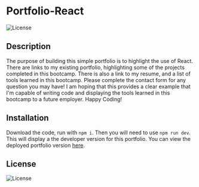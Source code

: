 # Portfolio-React
![License](https://img.shields.io/badge/License-MIT-yellow.svg)

## Description
The purpose of building this simple portfolio is to highlight the use of React. There are links to my existing portfolio, highlighting some of the projects completed in this bootcamp.  There is also a link to my resume, and a list of tools learned in this bootcamp. Please complete the contact form for any question you may have! I am hoping that this provides a clear example that I'm capable of writing code and displaying the tools learned in this bootcamp to a future employer. Happy Coding!

## Installation
Download the code, run with `npm i`. Then you will need to use `npm run dev`. This will display a the developer version for this portfolio.  You can view the deployed portfolio version [here](https://6799bd8a3713b6002c31a938--netlify-deployment-portfolio-react.netlify.app). 

## License 
![License](https://img.shields.io/badge/License-MIT-yellow.svg)


